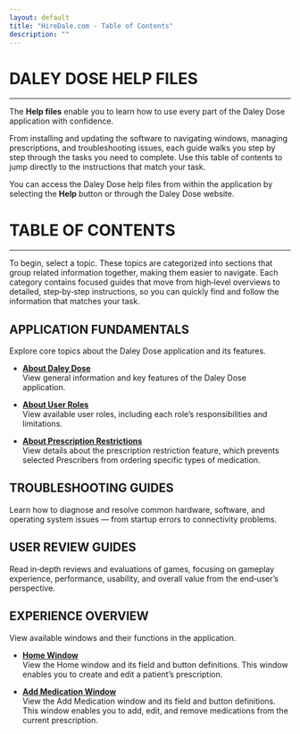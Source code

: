 ```yaml
---
layout: default
title: "HireDale.com - Table of Contents"
description: ""
---
```


# **DALEY DOSE HELP FILES**
---
The **Help files** enable you to learn how to use every part of the Daley Dose application with confidence.

From installing and updating the software to navigating windows, managing prescriptions, and troubleshooting issues, each guide walks you step by step through the tasks you need to complete. Use this table of contents to jump directly to the instructions that match your task.

You can access the Daley Dose help files from within the application by selecting the **Help** button or through the Daley Dose website.

# **TABLE OF CONTENTS**
---
To begin, select a topic. These topics are categorized into sections that group related information together, making them easier to navigate. Each category contains focused guides that move from high‑level overviews to detailed, step‑by‑step instructions, so you can quickly find and follow the information that matches your task.

## **APPLICATION FUNDAMENTALS**
Explore core topics about the Daley Dose application and its features.

- [**About Daley Dose**](/daleydose/about-daley-dose)  
  View general information and key features of the Daley Dose application.

- [**About User Roles**](/daleydose/about-user-roles)  
  View available user roles, including each role’s responsibilities and limitations.

- [**About Prescription Restrictions**](/daleydose/about-prescription-restrictions)  
  View details about the prescription restriction feature, which prevents selected Prescribers from ordering specific types of medication.


## **TROUBLESHOOTING GUIDES**
Learn how to diagnose and resolve common hardware, software, and operating system issues — from startup errors to connectivity problems.

## **USER REVIEW GUIDES**
Read in‑depth reviews and evaluations of games, focusing on gameplay experience, performance, usability, and overall value from the end‑user’s perspective.

## **EXPERIENCE OVERVIEW**
View available windows and their functions in the application.

- [**Home Window**](/daleydose/window-home)  
  View the Home window and its field and button definitions. This window enables you to create and edit a patient’s prescription.

- [**Add Medication Window**](/daleydose/window-add-medication)  
  View the Add Medication window and its field and button definitions. This window enables you to add, edit, and remove medications from the current prescription.


